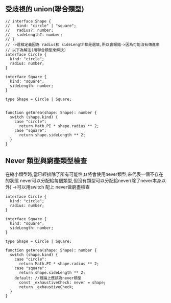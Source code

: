 ## 受歧視的 union(聯合類型)
```
// interface Shape {
//   kind: "circle" | "square";
//   radius?: number;
//   sideLength?: number;
// }
// ->這樣定義因為 radius和 sideLength都是選填,所以會報錯->因為可能沒有傳進來
// 以下為解法(用聯合類型來解決)
interface Circle {
  kind: "circle";
  radius: number;
}

interface Square {
  kind: "square";
  sideLength: number;
}

type Shape = Circle | Square;


function getArea(shape: Shape): number {
  switch (shape.kind) {
    case "circle":
      return Math.PI * shape.radius ** 2;
    case "square":
      return shape.sideLength ** 2;
  }
}
```

## Never 類型與窮盡類型檢查
在縮小類型時,當已經排除了所有可能性,ts將會使用never類型,來代表一個不存在的狀態
never可以分配給每個類型,但沒有類型可以分配給never(除了never本身以外)
->可以用switch 配上 never做窮盡檢查
```
interface Circle {
  kind: "circle";
  radius: number;
}

interface Square {
  kind: "square";
  sideLength: number;
}

type Shape = Circle | Square;

function getArea(shape: Shape): number {
  switch (shape.kind) {
    case "circle":
      return Math.PI * shape.radius ** 2;
    case "square":
      return shape.sideLength ** 2;
    default: //理論上應該為never類型
      const _exhaustiveCheck: never = shape;
      return _exhaustiveCheck;
  }
}
```